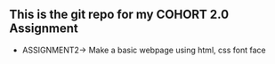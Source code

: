 ## This is the git repo for my COHORT 2.0 Assignment
- ASSIGNMENT2-> Make a basic webpage using html, css font face